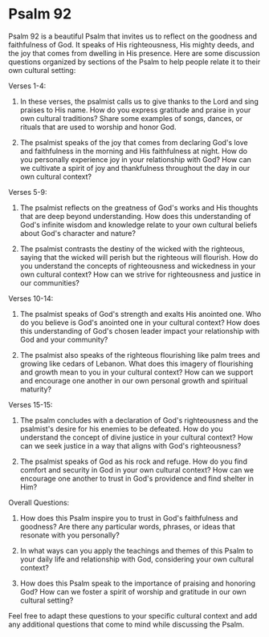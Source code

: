# Psalm 92

Psalm 92 is a beautiful Psalm that invites us to reflect on the goodness and faithfulness of God. It speaks of His righteousness, His mighty deeds, and the joy that comes from dwelling in His presence. Here are some discussion questions organized by sections of the Psalm to help people relate it to their own cultural setting:

Verses 1-4:

1. In these verses, the psalmist calls us to give thanks to the Lord and sing praises to His name. How do you express gratitude and praise in your own cultural traditions? Share some examples of songs, dances, or rituals that are used to worship and honor God.

2. The psalmist speaks of the joy that comes from declaring God's love and faithfulness in the morning and His faithfulness at night. How do you personally experience joy in your relationship with God? How can we cultivate a spirit of joy and thankfulness throughout the day in our own cultural context?

Verses 5-9:

1. The psalmist reflects on the greatness of God's works and His thoughts that are deep beyond understanding. How does this understanding of God's infinite wisdom and knowledge relate to your own cultural beliefs about God's character and nature?

2. The psalmist contrasts the destiny of the wicked with the righteous, saying that the wicked will perish but the righteous will flourish. How do you understand the concepts of righteousness and wickedness in your own cultural context? How can we strive for righteousness and justice in our communities?

Verses 10-14:

1. The psalmist speaks of God's strength and exalts His anointed one. Who do you believe is God's anointed one in your cultural context? How does this understanding of God's chosen leader impact your relationship with God and your community?

2. The psalmist also speaks of the righteous flourishing like palm trees and growing like cedars of Lebanon. What does this imagery of flourishing and growth mean to you in your cultural context? How can we support and encourage one another in our own personal growth and spiritual maturity?

Verses 15-15:

1. The psalm concludes with a declaration of God's righteousness and the psalmist's desire for his enemies to be defeated. How do you understand the concept of divine justice in your cultural context? How can we seek justice in a way that aligns with God's righteousness?

2. The psalmist speaks of God as his rock and refuge. How do you find comfort and security in God in your own cultural context? How can we encourage one another to trust in God's providence and find shelter in Him?

Overall Questions:

1. How does this Psalm inspire you to trust in God's faithfulness and goodness? Are there any particular words, phrases, or ideas that resonate with you personally?

2. In what ways can you apply the teachings and themes of this Psalm to your daily life and relationship with God, considering your own cultural context?

3. How does this Psalm speak to the importance of praising and honoring God? How can we foster a spirit of worship and gratitude in our own cultural setting?

Feel free to adapt these questions to your specific cultural context and add any additional questions that come to mind while discussing the Psalm.